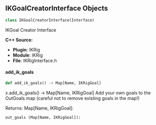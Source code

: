 ## IKGoalCreatorInterface Objects

```python
class IKGoalCreatorInterface(Interface)
```

IKGoal Creator Interface

**C++ Source:**

- **Plugin**: IKRig
- **Module**: IKRig
- **File**: IKRigInterface.h

<a id="unreal.IKGoalCreatorInterface.add_ik_goals"></a>

#### add_ik_goals

```python
def add_ik_goals() -> Map[Name, IKRigGoal]
```

x.add_ik_goals() -> Map[Name, IKRigGoal]
Add your own goals to the OutGoals map (careful not to remove existing goals in the map!)

Returns:
    Map[Name, IKRigGoal]: 

    out_goals (Map[Name, IKRigGoal]):

<a id="unreal.PinBoneOp"></a>